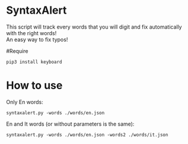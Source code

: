 # SyntaxAlert

This script will track every words that you will digit and fix automatically with the right words!  
An easy way to fix typos!

#Require 

`pip3 install keyboard`

# How to use

Only En words:  

```syntaxalert.py -words ./words/en.json``` 

En and It words (or without parameters is the same):  

```syntaxalert.py -words ./words/en.json -words2 ./words/it.json```
